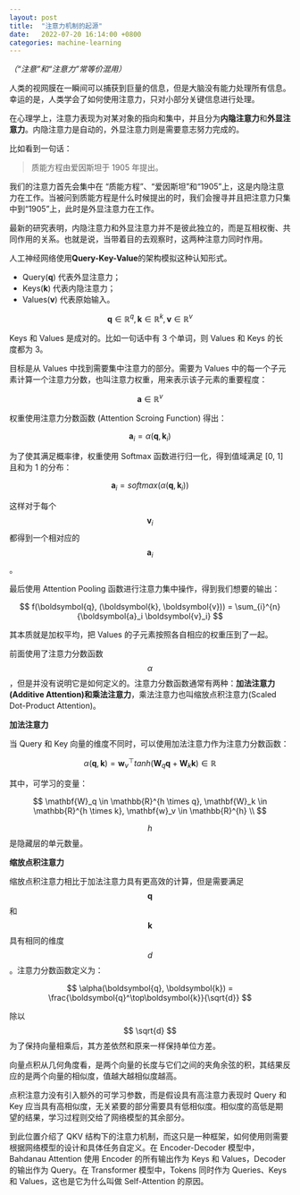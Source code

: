 ```yaml
---
layout: post
title:  "注意力机制的起源"
date:   2022-07-20 16:14:00 +0800
categories: machine-learning
---
```

*（“注意”和“注意力”常等价混用）*

人类的视网膜在一瞬间可以捕获到巨量的信息，但是大脑没有能力处理所有信息。幸运的是，人类学会了如何使用注意力，只对小部分关键信息进行处理。

在心理学上，注意力表现为对某对象的指向和集中，并且分为**内隐注意力**和**外显注意力**。内隐注意力是自动的，外显注意力则是需要意志努力完成的。

比如看到一句话：

> 质能方程由爱因斯坦于 1905 年提出。

我们的注意力首先会集中在 “质能方程”、“爱因斯坦”和“1905”上，这是内隐注意力在工作。当被问到质能方程是什么时候提出的时，我们会搜寻并且把注意力只集中到“1905”上，此时是外显注意力在工作。

最新的研究表明，内隐注意力和外显注意力并不是彼此独立的，而是互相权衡、共同作用的关系。也就是说，当带着目的去观察时，这两种注意力同时作用。

人工神经网络使用**Query-Key-Value**的架构模拟这种认知形式。

- Query(**q**) 代表外显注意力；
- Keys(**k**) 代表内隐注意力；
- Values(**v**) 代表原始输入。

$$
\boldsymbol{q} \in \mathbb{R}^q, \boldsymbol{k} \in \mathbb{R}^k, \boldsymbol{v} \in \mathbb{R}^v
$$

Keys 和 Values 是成对的。比如一句话中有 3 个单词，则 Values 和 Keys 的长度都为 3。

目标是从 Values 中找到需要集中注意力的部分。需要为 Values 中的每一个子元素计算一个注意力分数，也叫注意力权重，用来表示该子元素的重要程度：

$$
\boldsymbol{a} \in \mathbb{R}^v
$$

权重使用注意力分数函数 (Attention Scroing Function) 得出：

$$
\boldsymbol{a}_i = \alpha(\boldsymbol{q}, \boldsymbol{k}_i)
$$

为了使其满足概率律，权重使用 Softmax 函数进行归一化，得到值域满足 [0, 1] 且和为 1 的分布：

$$
\boldsymbol{a}_i = softmax(\alpha(\boldsymbol{q}, \boldsymbol{k}_i))
$$

这样对于每个 $$ \boldsymbol{v}_i $$ 都得到一个相对应的 $$ \boldsymbol{a}_i $$。

最后使用 Attention Pooling 函数进行注意力集中操作，得到我们想要的输出：

$$
f(\boldsymbol{q}, (\boldsymbol{k}, \boldsymbol{v})) = \sum_{i}^{n}{\boldsymbol{a}_i \boldsymbol{v}_i}
$$

其本质就是加权平均，把 Values 的子元素按照各自相应的权重压到了一起。

前面使用了注意力分数函数 $$ \alpha $$，但是并没有说明它是如何定义的。注意力分数函数通常有两种：**加法注意力(Additive Attention)**和**乘法注意力**，乘法注意力也叫缩放点积注意力(Scaled Dot-Product Attention)。

**加法注意力**

当 Query 和 Key 向量的维度不同时，可以使用加法注意力作为注意力分数函数：

$$
\alpha(\boldsymbol{q}, \boldsymbol{k}) = \mathbf{w}_v^\top tanh(\mathbf{W}_q\boldsymbol{q} + \mathbf{W}_k\boldsymbol{k}) \in \mathbb{R}
$$

其中，可学习的变量：

$$
\mathbf{W}_q \in \mathbb{R}^{h \times q}, \mathbf{W}_k \in \mathbb{R}^{h \times k}, \mathbf{w}_v \in \mathbb{R}^{h} \\
$$

$$ h $$ 是隐藏层的单元数量。

**缩放点积注意力**

缩放点积注意力相比于加法注意力具有更高效的计算，但是需要满足 $$ \boldsymbol{q} $$ 和 $$ \boldsymbol{k} $$ 具有相同的维度 $$ d $$。注意力分数函数定义为：

$$
\alpha(\boldsymbol{q}, \boldsymbol{k}) = \frac{\boldsymbol{q}^\top\boldsymbol{k}}{\sqrt{d}}
$$

除以 $$ \sqrt{d} $$ 为了保持向量相乘后，其方差依然和原来一样保持单位方差。

向量点积从几何角度看，是两个向量的长度与它们之间的夹角余弦的积，其结果反应的是两个向量的相似度，值越大越相似度越高。

点积注意力没有引入额外的可学习参数，而是假设具有高注意力表现时 Query 和 Key 应当具有高相似度，无关紧要的部分需要具有低相似度。相似度的高低是期望的结果，学习过程则交给了网络模型的其余部分。

到此位置介绍了 QKV 结构下的注意力机制，而这只是一种框架，如何使用则需要根据网络模型的设计和具体任务自定义。在 Encoder-Decoder 模型中，Bahdanau Attention 使用 Encoder 的所有输出作为 Keys 和 Values，Decoder 的输出作为 Query。在 Transformer 模型中，Tokens 同时作为 Queries、Keys 和 Values，这也是它为什么叫做 Self-Attention 的原因。
